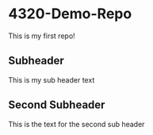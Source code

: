 # 4320-Demo-Repo

This is my first repo!

## Subheader

This is my sub header text

## Second Subheader

This is the text for the second sub header